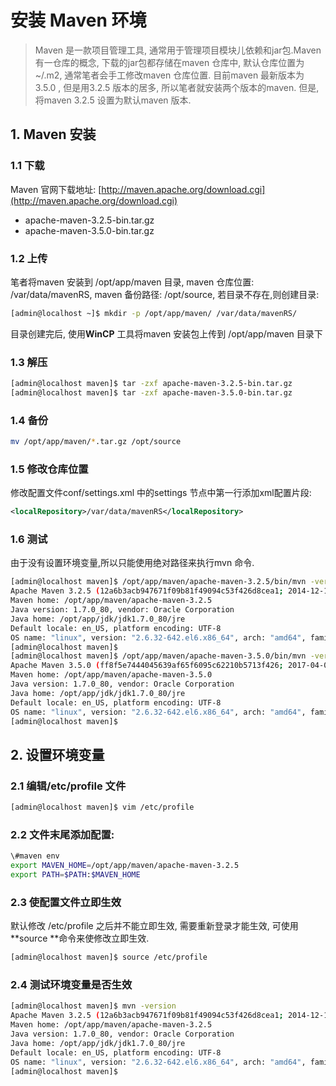 # 安装 Maven 环境

> Maven 是一款项目管理工具, 通常用于管理项目模块儿依赖和jar包.Maven 有一仓库的概念, 下载的jar包都存储在maven 仓库中, 默认仓库位置为~/.m2, 通常笔者会手工修改maven 仓库位置. 目前maven 最新版本为 3.5.0 , 但是用3.2.5 版本的居多, 所以笔者就安装两个版本的maven. 但是,将maven 3.2.5 设置为默认maven 版本.

## 1. Maven 安装

### 1.1 下载

Maven 官网下载地址: [http://maven.apache.org/download.cgi](http://maven.apache.org/download.cgi)

* apache-maven-3.2.5-bin.tar.gz
* apache-maven-3.5.0-bin.tar.gz

### 1.2 上传

笔者将maven 安装到 /opt/app/maven 目录, maven 仓库位置: /var/data/mavenRS, maven 备份路径: /opt/source, 若目录不存在,则创建目录:

```bash
[admin@localhost ~]$ mkdir -p /opt/app/maven/ /var/data/mavenRS/
```

目录创建完后, 使用**WinCP** 工具将maven 安装包上传到 /opt/app/maven 目录下

### 1.3 解压

```bash
[admin@localhost maven]$ tar -zxf apache-maven-3.2.5-bin.tar.gz
[admin@localhost maven]$ tar -zxf apache-maven-3.5.0-bin.tar.gz
```

### 1.4 备份

```bash
mv /opt/app/maven/*.tar.gz /opt/source
```

### 1.5 修改仓库位置

修改配置文件conf/settings.xml 中的settings 节点中第一行添加xml配置片段:

```xml
<localRepository>/var/data/mavenRS</localRepository>
```

### 1.6 测试

由于没有设置环境变量,所以只能使用绝对路径来执行mvn 命令.

```bash
[admin@localhost maven]$ /opt/app/maven/apache-maven-3.2.5/bin/mvn -version
Apache Maven 3.2.5 (12a6b3acb947671f09b81f49094c53f426d8cea1; 2014-12-15T01:29:23+08:00)
Maven home: /opt/app/maven/apache-maven-3.2.5
Java version: 1.7.0_80, vendor: Oracle Corporation
Java home: /opt/app/jdk/jdk1.7.0_80/jre
Default locale: en_US, platform encoding: UTF-8
OS name: "linux", version: "2.6.32-642.el6.x86_64", arch: "amd64", family: "unix"
[admin@localhost maven]$ 
[admin@localhost maven]$ /opt/app/maven/apache-maven-3.5.0/bin/mvn -version
Apache Maven 3.5.0 (ff8f5e7444045639af65f6095c62210b5713f426; 2017-04-04T03:39:06+08:00)
Maven home: /opt/app/maven/apache-maven-3.5.0
Java version: 1.7.0_80, vendor: Oracle Corporation
Java home: /opt/app/jdk/jdk1.7.0_80/jre
Default locale: en_US, platform encoding: UTF-8
OS name: "linux", version: "2.6.32-642.el6.x86_64", arch: "amd64", family: "unix"
[admin@localhost maven]$
```

## 2. 设置环境变量

### 2.1 编辑/etc/profile 文件

```bash
[admin@localhost maven]$ vim /etc/profile
```

### 2.2 文件末尾添加配置:

```bash
\#maven env  
export MAVEN_HOME=/opt/app/maven/apache-maven-3.2.5  
export PATH=$PATH:$MAVEN_HOME
```

### 2.3 使配置文件立即生效

默认修改 /etc/profile 之后并不能立即生效, 需要重新登录才能生效, 可使用**source **命令来使修改立即生效.

```bash
[admin@localhost maven]$ source /etc/profile
```

### 2.4 测试环境变量是否生效

```bash
[admin@localhost maven]$ mvn -version       
Apache Maven 3.2.5 (12a6b3acb947671f09b81f49094c53f426d8cea1; 2014-12-15T01:29:23+08:00)
Maven home: /opt/app/maven/apache-maven-3.2.5
Java version: 1.7.0_80, vendor: Oracle Corporation
Java home: /opt/app/jdk/jdk1.7.0_80/jre
Default locale: en_US, platform encoding: UTF-8
OS name: "linux", version: "2.6.32-642.el6.x86_64", arch: "amd64", family: "unix"
[admin@localhost maven]$
```



